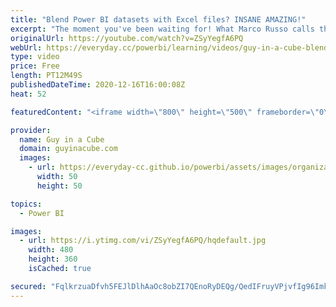 ```yaml
---
title: "Blend Power BI datasets with Excel files? INSANE AMAZING!"
excerpt: "The moment you've been waiting for! What Marco Russo calls the holy grail of BI. Tessa Hurr walks us through the new DirectQuery over Power BI datasets feature in the December 2020 release.  Connect with Tessa on Twitter: https://twitter.com/tessahurr  📢 Become a member: https://guyinacu.be/membership"
originalUrl: https://youtube.com/watch?v=ZSyYegfA6PQ
webUrl: https://everyday.cc/powerbi/learning/videos/guy-in-a-cube-blend-power-bi-datasets-with-excel-files-insane-amazing/
type: video
price: Free
length: PT12M49S
publishedDateTime: 2020-12-16T16:00:08Z
heat: 52

featuredContent: "<iframe width=\"800\" height=\"500\" frameborder=\"0\" src=\"https://www.youtube.com/embed/ZSyYegfA6PQ\" allow=\"accelerometer; autoplay; encrypted-media; gyroscope; picture-in-picture\" allowfullscreen></iframe>"

provider:
  name: Guy in a Cube
  domain: guyinacube.com
  images:
    - url: https://everyday-cc.github.io/powerbi/assets/images/organizations/guyinacube.com-50x50.jpg
      width: 50
      height: 50

topics:
  - Power BI

images:
  - url: https://i.ytimg.com/vi/ZSyYegfA6PQ/hqdefault.jpg
    width: 480
    height: 360
    isCached: true

secured: "FqlkrzuaDfvh5FEJlDlhAaOc8obZI7QEnoRyDEQg/QedIFruyVPjvfIg96ImkSjcFcrisXwG4HOg8L4VI3YLZhE2TdvtVoiSGWWdaIiKoH77Lm4UQwTbr8NqialVafVRTdrJn9yCZunT+uegGteaNO1gqHvvK5h75XauhSAcLxYgQY7Yvr79C8lhR70bqaH+SEhvGuDM3NyRA6vAosA+8Mw2XIvMUFUcWxNXhhnlpAZeIQirB92rjKl0Tr4ZEL/VXtBqTD2dHMTCkyEB6pC47SWH9lOPop32u48frO+IT11r9w5XsVXLg465GZsF/b23/SREPDbFQtYgSkHpro8EhzD66VlpkLExqMsva0AQ3kRt6Z7WF1QjCFn71Tgkp6l3+ze/PIjRKAA9dealGSNcqu555jpx9s1ifqk27z9Tv+w=;l24kWpf4IJkvuNChjGVpPw=="
---
```


